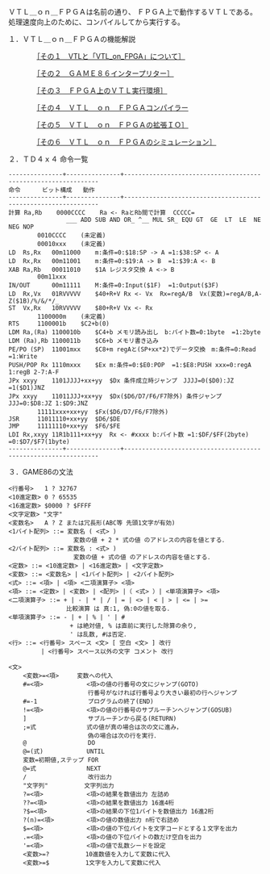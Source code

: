 
ＶＴＬ＿ｏｎ＿ＦＰＧＡは名前の通り、	ＦＰＧＡ上で動作するＶＴＬである。
処理速度向上のために、コンパイルしてから実行する。

１．ＶＴＬ＿ｏｎ＿ＦＰＧＡの機能解説

　　　　[［その１　VTLと「VTL_on_FPGA」について］](https://qiita.com/hi631/items/30b60e5ae9d50ed6cfa0)

　　　　[［その２　ＧＡＭＥ８６インタープリター］](https://qiita.com/hi631/items/156f5454ffbc22b9c909)

　　　　[［その３　ＦＰＧＡ上のＶＴＬ実行環境］](https://qiita.com/hi631/items/d2c96be05d40fc41c1b7)

　　　　[［その４　ＶＴＬ＿ｏｎ＿ＦＰＧＡコンパイラー](https://qiita.com/hi631/items/1c292db6fbc2e5b71855)

　　　　[［その５　ＶＴＬ＿ｏｎ＿ＦＰＧＡの拡張ＩＯ］](https://qiita.com/hi631/items/2af8506e070a830349a7)

　　　　[［その６　ＶＴＬ＿ｏｎ＿ＦＰＧＡのシミュレーション］](https://qiita.com/hi631/items/c19fe4a5f513d56b87ab)


２．ＴＤ４ｘ４ 命令一覧

	---------------+---------------+---------------------------------------------------------------
	命令		ビット構成	動作
	---------------+---------------+---------------------------------------------------------------
	計算 Ra,Rb	0000CCCC	Ra <- RaとRb間で計算  CCCCC=
					___ ADD SUB AND OR_ ^__ MUL SR_ EQU GT  GE  LT  LE  NE  NEG NOP
			0010CCCC	(未定義)
			00010xxx	(未定義)
	LD  Rs,Rx	00m11000	m:条件=0:$18:SP -> A =1:$38:SP <- A
	LD  Rx,Rx	00m11001	m:条件=0:$19:A -> B  =1:$39:A <- B
	XAB Ra,Rb	00011010	$1A レジスタ交換 A <-> B
			00m11xxx	
	IN/OUT		00m11111	M:条件=0:Input($1F)  =1:Output($3F)
	LD  Rx,Vx	01RVVVVV	$40+R+V Rx <- Vx  Rx=regA/B  Vx(変数)=regA/B,A-Z($1B)/%/&/*/_
	ST  Vx,Rx	10RVVVVV	$80+R+V Vx <- Rx
			1100000m	(未定義)
	RTS		1100001b	$C2+b(0)
	LDM Ra,(Ra)	1100010b	$C4+b メモリ読み出し　b:バイト数=0:1byte  =1:2byte
	LDM (Ra),Rb	1100011b	$C6+b メモリ書き込み　
	PE/PO (SP)	11001mxx	$C8+m regAと(SP+xx*2)でデータ交換　m:条件=0:Read  =1:Write
	PUSH/POP Rx	1110mxxx	$Ex m:条件=0:$E0:POP  =1:$E8:PUSH xxx=0:regA 1:regB 2-7:A-F
	JPx xxyy	1101JJJJ+xx+yy	$Dx 条件成立時ジャンプ　JJJJ=0($D0):JZ =1($D1)JNZ
	JPx xxyy	11011JJJ+xx+yy	$Dx($D6/D7/F6/F7除外) 条件ジャンプ JJJ=0:$D8:JZ 1:$D9:JNZ
			11111xxx+xx+yy	$Fx($D6/D7/F6/F7除外)
	JSR		11011110+xx+yy	$D6/$DE
	JMP		11111110+xx+yy	$F6/$FE
	LDI Rx,xxyy	11R1b111+xx+yy	Rx <- #xxxx b:バイト数 =1:$DF/$FF(2byte) =0:$D7/$F7(1byte)
	---------------+---------------+---------------------------------------------------------------


３．GAME86の文法

    <行番号>   1 ? 32767
    <10進定数> 0 ? 65535
    <16進定数> $0000 ? $FFFF
    <文字定数> "文字"
    <変数名>   A ? Z または冗長形(ABC等 先頭1文字が有効)
    <1バイト配列> ::= 変数名 ( <式> )
                      変数の値 + 2 * 式の値 のアドレスの内容を値とする．
    <2バイト配列> ::= 変数名 : <式> )
                      変数の値 + 式の値 のアドレスの内容を値とする．
    <定数> ::= <10進定数> | <16進定数> | <文字定数>
    <変数> ::= <変数名> | <1バイト配列> | <2バイト配列>
    <式> ::= <項> | <項> <二項演算子> <項>
    <項> ::= <定数> | <変数> | <配列> |（ <式> ）| <単項演算子> <項>
    <二項演算子> ::= + | - | * | / | = | <> | < | > | <= | >=
                    比較演算 は 真:1, 偽:0の値を取る．
    <単項演算子> ::= - | + | % | ' | #
                     + は絶対値, % は直前に実行した除算の余り,
                     ' は乱数, #は否定．
    <行> ::= <行番号> スペース <文> [ 空白 <文> ] 改行
             | <行番号> スペース以外の文字 コメント 改行

    <文>
        <変数>=<項>     変数への代入
        #=<項>            <項>の値の行番号の文にジャンプ(GOTO)
                          行番号がなければ行番号より大きい最初の行へジャンプ
        #=-1              プログラムの終了(END)
        !=<項>            <項>の値の行番号のサブルーチンへジャンプ(GOSUB)
        ]                 サブルーチンから戻る(RETURN)
        ;=式              式の値が真の場合は次の文に進み，
                          偽の場合は次の行を実行．
        @                 DO
        @=(式)            UNTIL
        変数=初期値,ステップ FOR
        @=式              NEXT
        /                 改行出力
        "文字列"          文字列出力
        ?=<項>            <項>の結果を数値出力 左詰め
        ??=<項>           <項>の結果を数値出力 16進4桁
        ?$=<項>           <項>の結果の下位1バイトを数値出力 16進2桁
        ?(n)=<項>         <項>の値の数値出力 n桁で右詰め
        $=<項>            <項>の値の下位バイトを文字コードとする１文字を出力
        .=<項>            <項>の値の下位バイトの数だけ空白を出力
        '=<項>            <項>の値で乱数シードを設定
        <変数>=?          10進数値を入力して変数に代入
        <変数>=$          1文字を入力して変数に代入
